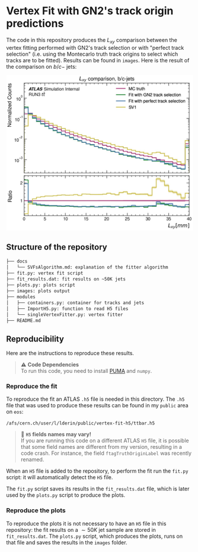 # Vertex Fit with GN2's track origin predictions

The code in this repository produces the $L_{xy}$ comparison between the vertex fitting performed with GN2's track selection or with "perfect track selection" (i.e. using the Montecarlo truth track origins to select which tracks are to be fitted). Results can be found in `images`. Here is the result of the comparison on $b/c-$ jets:
<center>
<img src="./images/LxyComparison_inclusive.jpg" alt="drawing" width="700"/>
</center>

## Structure of the repository
```
├── docs
│   └── SVFsAlgorithm.md: explanation of the fitter algorithm
├── fit.py: vertex fit script
├── fit_results.dat: fit results on ~50K jets
├── plots.py: plots script
├── images: plots output
├── modules
│   ├── containers.py: container for tracks and jets
│   ├── ImportH5.py: function to read H5 files
│   └── singleVertexFitter.py: vertex fitter
├── README.md
```

## Reproducibility

Here are the instructions to reproduce these results.

> :warning: **Code Dependencies** <br> 
To run this code, you need to install [PUMA](https://github.com/umami-hep/puma) and `numpy`.

### Reproduce the fit

To reproduce the fit an ATLAS `.h5` file is needed in this directory. The `.h5` file that was used to produce these results can be found in my `public` area on `eos`:
```shell
/afs/cern.ch/user/l/lderin/public/vertex-fit-h5/ttbar.h5
```

> :memo: **`H5` fields names may vary!**<br>
If you are running this code on a different ATLAS `H5` file, it is possible that some field names are different from my version, resulting in a code crash. For instance, the field `ftagTruthOriginLabel` was recently renamed.

When an `H5` file is added to the repository, to perform the fit run the `fit.py` script: it will automatically detect the `H5` file.

The `fit.py` script saves its results in the `fit_results.dat` file, which is later used by the `plots.py` script to produce the plots.

### Reproduce the plots

To reproduce the plots it is not necessary to have an `H5` file in this repository: the fit results on a $\sim50K$ jet sample are stored in `fit_results.dat`. The `plots.py` script, which produces the plots, runs on that file and saves the results in the `images` folder.